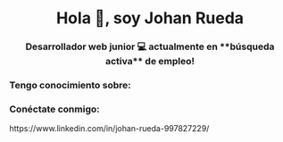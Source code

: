 <h1 align="center">Hola 👋, soy Johan Rueda</h1>
<h3 align="center">Desarrollador web junior 💻 actualmente en **búsqueda activa** de empleo!</h3>

<h3 align ="left">Tengo conocimiento sobre:</h3>
<h3 align ="left">Conéctate conmigo:</h3>
https://www.linkedin.com/in/johan-rueda-997827229/
